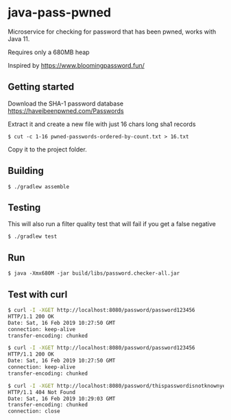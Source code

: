 # java-pass-pwned
Microservice for checking for password that has been pwned, works with Java 11.

Requires only a 680MB heap

Inspired by https://www.bloomingpassword.fun/

## Getting started
Download the SHA-1 password database https://haveibeenpwned.com/Passwords

Extract it and create a new file with just 16 chars long sha1 records

`$ cut -c 1-16 pwned-passwords-ordered-by-count.txt > 16.txt`

Copy it to the project folder.

## Building
```$ ./gradlew assemble```

## Testing
This will also run a filter quality test that will fail if you get a false negative

```$ ./gradlew test```

## Run
```$ java -Xmx680M -jar build/libs/password.checker-all.jar```

## Test with curl
```sh
$ curl -I -XGET http://localhost:8080/password/password123456
HTTP/1.1 200 OK
Date: Sat, 16 Feb 2019 10:27:50 GMT
connection: keep-alive
transfer-encoding: chunked
```

```sh
$ curl -I -XGET http://localhost:8080/password/password123456
HTTP/1.1 200 OK
Date: Sat, 16 Feb 2019 10:27:50 GMT
connection: keep-alive
transfer-encoding: chunked
```

```sh
$ curl -I -XGET http://localhost:8080/password/thispasswordisnotknownyet
HTTP/1.1 404 Not Found
Date: Sat, 16 Feb 2019 10:29:03 GMT
transfer-encoding: chunked
connection: close
```